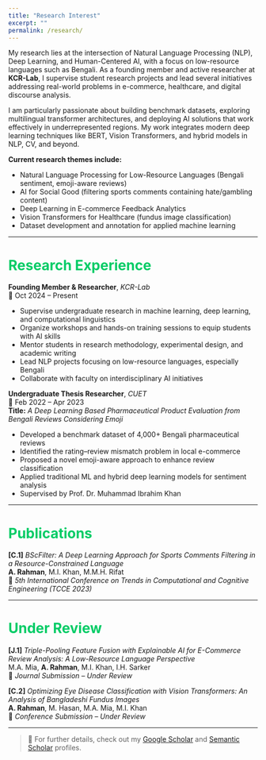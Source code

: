 ```yaml
---
title: "Research Interest"
excerpt: ""
permalink: /research/
---
```


My research lies at the intersection of Natural Language Processing (NLP), Deep Learning, and Human-Centered AI, with a focus on low-resource languages such as Bengali. As a founding member and active researcher at **KCR-Lab**, I supervise student research projects and lead several initiatives addressing real-world problems in e-commerce, healthcare, and digital discourse analysis.

I am particularly passionate about building benchmark datasets, exploring multilingual transformer architectures, and deploying AI solutions that work effectively in underrepresented regions. My work integrates modern deep learning techniques like BERT, Vision Transformers, and hybrid models in NLP, CV, and beyond.

**Current research themes include:**

* Natural Language Processing for Low-Resource Languages (Bengali sentiment, emoji-aware reviews)
* AI for Social Good (filtering sports comments containing hate/gambling content)
* Deep Learning in E-commerce Feedback Analytics
* Vision Transformers for Healthcare (fundus image classification)
* Dataset development and annotation for applied machine learning

---

# <font color="#00cc66">Research Experience</font>

**Founding Member & Researcher**, *KCR-Lab*  
📍 Oct 2024 – Present  
- Supervise undergraduate research in machine learning, deep learning, and computational linguistics  
- Organize workshops and hands-on training sessions to equip students with AI skills  
- Mentor students in research methodology, experimental design, and academic writing  
- Lead NLP projects focusing on low-resource languages, especially Bengali  
- Collaborate with faculty on interdisciplinary AI initiatives

**Undergraduate Thesis Researcher**, *CUET*  
📍 Feb 2022 – Apr 2023  
**Title:** *A Deep Learning Based Pharmaceutical Product Evaluation from Bengali Reviews Considering Emoji*  
- Developed a benchmark dataset of 4,000+ Bengali pharmaceutical reviews  
- Identified the rating–review mismatch problem in local e-commerce  
- Proposed a novel emoji-aware approach to enhance review classification  
- Applied traditional ML and hybrid deep learning models for sentiment analysis  
- Supervised by Prof. Dr. Muhammad Ibrahim Khan

---

# <font color="#00cc66">Publications</font>

**[C.1]** *BScFilter: A Deep Learning Approach for Sports Comments Filtering in a Resource-Constrained Language*  
**A. Rahman**, M.I. Khan, M.M.H. Rifat  
📍 *5th International Conference on Trends in Computational and Cognitive Engineering (TCCE 2023)*  

---

# <font color="#00cc66">Under Review</font>

**[J.1]** *Triple-Pooling Feature Fusion with Explainable AI for E-Commerce Review Analysis: A Low-Resource Language Perspective*  
M.A. Mia, **A. Rahman**, M.I. Khan, I.H. Sarker  
📝 *Journal Submission – Under Review*  

**[C.2]** *Optimizing Eye Disease Classification with Vision Transformers: An Analysis of Bangladeshi Fundus Images*  
**A. Rahman**, M. Hasan, M.A. Mia, M.I. Khan  
📝 *Conference Submission – Under Review*

---

> 📌 For further details, check out my [Google Scholar](https://scholar.google.com/) and [Semantic Scholar](https://www.semanticscholar.org/) profiles.


